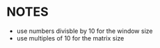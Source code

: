 # NOTES 
 - use numbers divisble by 10 for the window size 
 - use multiples of 10 for the matrix size 